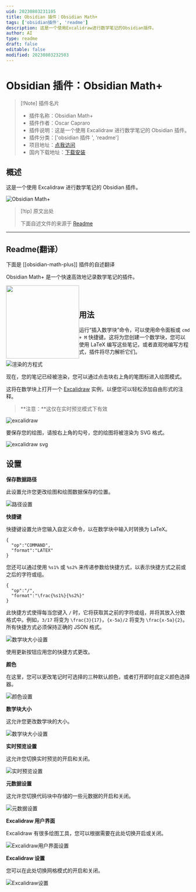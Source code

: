 ```yaml
---
uid: 20230803231105
title: Obsidian 插件：Obsidian Math+
tags: ['obsidian插件', 'readme']
description: 这是一个使用Excalidraw进行数学笔记的Obsidian插件。
author: AI
type: readme
draft: false
editable: false
modified: 20230803232503
---
```


# Obsidian 插件：Obsidian Math+

> [!Note] 插件名片
> - 插件名称：Obsidian Math+
> - 插件作者：Oscar Capraro
> - 插件说明：这是一个使用 Excalidraw 进行数学笔记的 Obsidian 插件。
> - 插件分类：['obsidian 插件 ', 'readme']
> - 项目地址：[点我访问](https://github.com/ocapraro/obsidian-math-plus)
> - 国内下载地址：[下载安装](https://pkmer.cn/products/plugin/pluginMarket/?obsidian-math-plus)

## 概述

这是一个使用 Excalidraw 进行数学笔记的 Obsidian 插件。

![Obsidian Math+](https://cdn.pkmer.cn/covers/obsidian-math-plus.png!pkmer)

> [!tip] 原文出处
>
>下面自述文件的来源于 [Readme](https://ghproxy.net/https://raw.githubusercontent.com/ocapraro/obsidian-math-plus/master/README.md)
>

---

## Readme(翻译）

下面是 [[obsidian-math-plus]] 插件的自述翻译

Obsidian Math+ 是一个快速高效地记录数学笔记的插件。

[<img style="float:left" src="https://user-images.githubusercontent.com/14358394/115450238-f39e8100-a21b-11eb-89d0-fa4b82cdbce8.png" width="200">](https://ko-fi.com/ocapraro)

<br><br>

## 用法

运行“插入数学块”命令，可以使用命令面板或 `cmd + M` 快捷键。这将为您创建一个数学块，您可以使用 LaTeX 编写这些笔记，或者直观地编写方程式，插件将尽力解析它们。

![渲染的方程式](https://raw.githubusercontent.com/ocapraro/obsidian-math-plus/0.2.4/assets/editor-to-rendered.png)

现在，您的笔记已经被渲染，您可以通过点击块右上角的笔图标进入绘图模式。

这将在数学块上打开一个 [Excalidraw](https://github.com/excalidraw/excalidraw) 实例，以便您可以轻松添加自由形式的注释。

> **注意：**这仅在实时预览模式下有效

![excalidraw](https://raw.githubusercontent.com/ocapraro/obsidian-math-plus/0.2.4/assets/math-annotated.png)

要保存您的绘图，请按右上角的勾号，您的绘图将被渲染为 SVG 格式。

![excalidraw svg](https://raw.githubusercontent.com/ocapraro/obsidian-math-plus/0.2.4/assets/math-annotated-svg.png)

## 设置

**保存数据路径**

此设置允许您更改绘图和绘图数据保存的位置。

![路径设置](https://raw.githubusercontent.com/ocapraro/obsidian-math-plus/master/assets/path-settings.png)

**快捷键**

快捷键设置允许您输入自定义命令，以在数学块中输入时转换为 LaTeX。

```
{
  "op":"COMMAND",
  "format":"LATEX"
}
```

您还可以通过使用 `%s1%` 或 `%s2%` 来传递参数给快捷方式，以表示快捷方式之前或之后的字符或组。

```
{
  "op":"/",
  "format":"\frac{%s1%}{%s2%}"
}
```

此快捷方式使得每当您键入 `/` 时，它将获取其之前的字符或组，并将其放入分数格式中。例如，`3/17` 将变为 `\frac{3}{17}`，`{x-5a}/2` 将变为 `\frac{x-5a}{2}`。所有快捷方式必须保持正确的 JSON 格式。

![数学块大小设置](https://raw.githubusercontent.com/ocapraro/obsidian-math-plus/master/assets/shortcuts-settings.png)

使用更新按钮应用您的快捷方式更改。

**颜色**

在这里，您可以更改笔记时可选择的三种默认颜色，或者打开即时自定义颜色选择器。

![颜色设置](https://raw.githubusercontent.com/ocapraro/obsidian-math-plus/0.2.4/assets/colors-settings.png)

**数学块大小**

这允许您更改数学块的大小。

![数学块大小设置](https://raw.githubusercontent.com/ocapraro/obsidian-math-plus/master/assets/math-block-size-settings.png)

**实时预览设置**

这允许您切换实时预览的开启和关闭。

![实时预览设置](https://raw.githubusercontent.com/ocapraro/obsidian-math-plus/master/assets/live-preview-settings.png)

**元数据设置**

这允许您切换代码块中存储的一些元数据的开启和关闭。

![元数据设置](https://raw.githubusercontent.com/ocapraro/obsidian-math-plus/master/assets/metadata-settings.png)

**Excalidraw 用户界面**

Excalidraw 有很多绘图工具，您可以根据需要在此处切换开启或关闭。

![Excalidraw用户界面设置](https://raw.githubusercontent.com/ocapraro/obsidian-math-plus/0.2.4/assets/excalidraw-ui-settings.png)

**Excalidraw 设置**

您可以在此处切换网格模式的开启和关闭。

![Excalidraw设置](https://raw.githubusercontent.com/ocapraro/obsidian-math-plus/0.2.4/assets/excalidraw-settings-settings.png)
